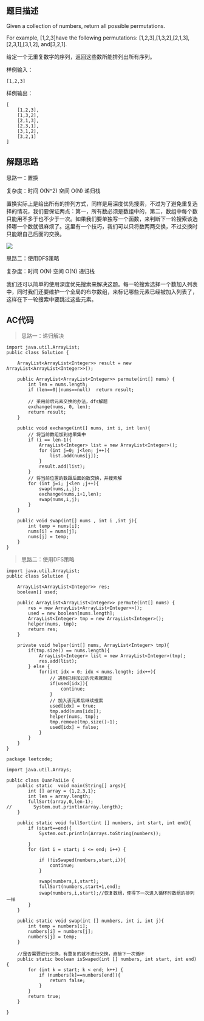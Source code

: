 ## 题目描述
Given a collection of numbers, return all possible permutations.

For example,
[1,2,3]have the following permutations:
[1,2,3],[1,3,2],[2,1,3],[2,3,1],[3,1,2], and[3,2,1].

给定一个无重复数字的序列，返回这些数所能排列出所有序列。

样例输入：
```
[1,2,3]
```

样例输出：

```
[   
    [1,2,3],
    [1,3,2],
    [2,1,3],
    [2,3,1],
    [3,1,2],
    [3,2,1]
]
```

## 解题思路

思路一：置换   

复杂度：时间 O(N^2) 空间 O(N) 递归栈     

置换实际上是给出所有的排列方式，同样是用深度优先搜索，不过为了避免重复选择的情况，我们要保证两点：第一，所有数必须是数组中的，第二，数组中每个数只能用不多于也不少于一次。如果我们要单独写一个函数，来判断下一轮搜索该选择哪一个数就很麻烦了。这里有一个技巧，我们可以只将数两两交换，不过交换时只能跟自己后面的交换。


![](https://www.programcreek.com/wp-content/uploads/2013/02/leetcode-permutations-java-400x303.jpg)

思路二：使用DFS策略

复杂度：时间 O(N) 空间 O(N) 递归栈

我们还可以简单的使用深度优先搜索来解决这题。每一轮搜索选择一个数加入列表中，同时我们还要维护一个全局的布尔数组，来标记哪些元素已经被加入列表了，这样在下一轮搜索中要跳过这些元素。


## AC代码

> 思路一：递归解决

```
import java.util.ArrayList;
public class Solution {

    ArrayList<ArrayList<Integer>> result = new ArrayList<ArrayList<Integer>>();
    
    public ArrayList<ArrayList<Integer>> permute(int[] nums) {
        int len = nums.length;
        if (len==0||nums==null)  return result;

        // 采用前后元素交换的办法，dfs解题
        exchange(nums, 0, len);
        return result;
    }
    
    public void exchange(int[] nums, int i, int len){
        // 将当前数组加到结果集中
        if (i == len-1){
            ArrayList<Integer> list = new ArrayList<Integer>();
            for (int j=0; j<len; j++){
                list.add(nums[j]);
            }
            result.add(list);
        }
        // 将当前位置的数跟后面的数交换，并搜索解
        for (int j=i; j<len ;j++){
            swap(nums,i,j);
            exchange(nums,i+1,len);
            swap(nums,i,j);
        }
    }
    
    public void swap(int[] nums , int i ,int j){
        int temp = nums[i];
        nums[i] = nums[j];
        nums[j] = temp;
    }
}
```

> 思路二：使用DFS策略

```
import java.util.ArrayList;
public class Solution {
    
    ArrayList<ArrayList<Integer>> res;
    boolean[] used;
    
    public ArrayList<ArrayList<Integer>> permute(int[] nums) {
        res = new ArrayList<ArrayList<Integer>>();
        used = new boolean[nums.length];
        ArrayList<Integer> tmp = new ArrayList<Integer>();
        helper(nums, tmp);
        return res;
    }
    
    private void helper(int[] nums, ArrayList<Integer> tmp){
        if(tmp.size() == nums.length){
            ArrayList<Integer> list = new ArrayList<Integer>(tmp);
            res.add(list);
        } else {
            for(int idx = 0; idx < nums.length; idx++){
                // 遇到已经加过的元素就跳过
                if(used[idx]){
                    continue;
                }
                // 加入该元素后继续搜索
                used[idx] = true;
                tmp.add(nums[idx]);
                helper(nums, tmp);
                tmp.remove(tmp.size()-1);
                used[idx] = false;
            }
        }
    }
}
```


```
package leetcode;

import java.util.Arrays;

public class QuanPaiLie {
    public static  void main(String[] args){
        int [] array = {1,2,3,1};
        int len = array.length;
        fullSort(array,0,len-1);
//        System.out.println(array.length);
    }

    public static void fullSort(int [] numbers, int start, int end){
        if (start==end){
            System.out.println(Arrays.toString(numbers));

        }
        for (int i = start; i <= end; i++) {

            if (!isSwaped(numbers,start,i)){
                continue;
            }

            swap(numbers,i,start);
            fullSort(numbers,start+1,end);
            swap(numbers,i,start);//恢复数组，使得下一次进入循环时数组的排列一样
        }
    }

    public static void swap(int [] numbers, int i, int j){
        int temp = numbers[i];
        numbers[i] = numbers[j];
        numbers[j] = temp;
    }

    //是否需要进行交换，有重复的就不进行交换，直接下一次循环
    public static boolean isSwaped(int [] numbers, int start, int end){
        for (int k = start; k < end; k++) {
            if (numbers[k]==numbers[end]){
                return false;
            }
        }
        return true;
    }

}

```